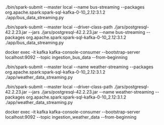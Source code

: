 ./bin/spark-submit --master local --name bus-streaming --packages org.apache.spark:spark-sql-kafka-0-10_2.12:3.1.2 ./app/bus_data_streaming.py

./bin/spark-submit --master local --driver-class-path ./jars/postgresql-42.2.23.jar --jars ./jars/postgresql-42.2.23.jar --name bus-streaming --packages org.apache.spark:spark-sql-kafka-0-10_2.12:3.1.2 ./app/bus_data_streaming.py

docker exec -it kafka kafka-console-consumer --bootstrap-server localhost:9092 --topic ingestion_bus_data --from-beginning

./bin/spark-submit --master local --name weather-streaming --packages org.apache.spark:spark-sql-kafka-0-10_2.12:3.1.2 ./app/weather_data_streaming.py

./bin/spark-submit --master local --driver-class-path ./jars/postgresql-42.2.23.jar --jars ./jars/postgresql-42.2.23.jar --name weather-streaming --packages org.apache.spark:spark-sql-kafka-0-10_2.12:3.1.2 ./app/weather_data_streaming.py

docker exec -it kafka kafka-console-consumer --bootstrap-server localhost:9092 --topic ingestion_weather_data --from-beginning